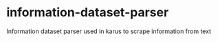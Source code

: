 # information-dataset-parser
Information dataset parser used in karus to scrape information from text
